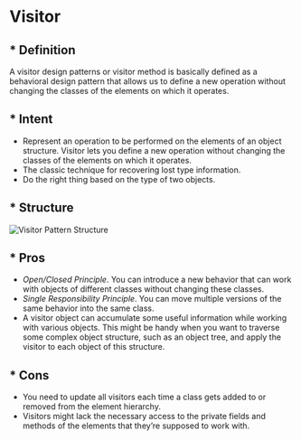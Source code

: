 # Visitor

## * Definition

A visitor design patterns or visitor method is basically defined as a behavioral design pattern that allows us to define a new operation without changing the classes of the elements on which it operates. 

## * Intent

- Represent an operation to be performed on the elements of an object structure. Visitor lets you define a new operation without changing the classes of the elements on which it operates.
- The classic technique for recovering lost type information.
- Do the right thing based on the type of two objects.

## * Structure

![Visitor Pattern Structure](https://media.geeksforgeeks.org/wp-content/uploads/20231009203418/Screenshot-2023-10-09-203129.png)

## * Pros

- *Open/Closed Principle*. You can introduce a new behavior that can work with objects of different classes without changing these classes.
-  *Single Responsibility Principle*. You can move multiple versions of the same behavior into the same class.
-  A visitor object can accumulate some useful information while working with various objects. This might be handy when you want to traverse some complex object structure, such as an object tree, and apply the visitor to each object of this structure.

## * Cons

-  You need to update all visitors each time a class gets added to or removed from the element hierarchy.
-  Visitors might lack the necessary access to the private fields and methods of the elements that they’re supposed to work with.
